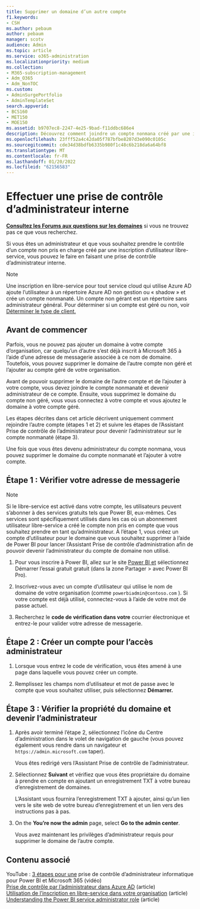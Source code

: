 ```yaml
---
title: Supprimer un domaine d’un autre compte
f1.keywords:
- CSH
ms.author: pebaum
author: pebaum
manager: scotv
audience: Admin
ms.topic: article
ms.service: o365-administration
ms.localizationpriority: medium
ms.collection:
- M365-subscription-management
- Adm_O365
- Adm_NonTOC
ms.custom:
- AdminSurgePortfolio
- AdminTemplateSet
search.appverid:
- BCS160
- MET150
- MOE150
ms.assetid: b9707ec8-2247-4e25-9bad-f11ddbc686e4
description: Découvrez comment joindre un compte nonmana créé par une inscription d’utilisateur libre-service dans Microsoft 365.
ms.openlocfilehash: 23fff52a4c42da05f787bfbe8207d3e090c0105c
ms.sourcegitcommit: cde34d38bdfb6335b980f1c48c6b218da6a64bf8
ms.translationtype: MT
ms.contentlocale: fr-FR
ms.lasthandoff: 01/20/2022
ms.locfileid: "62156583"
---
```

# <a name="perform-an-internal-admin-takeover"></a>Effectuer une prise de contrôle d’administrateur interne

 **[Consultez les Forums aux questions sur les domaines](../setup/domains-faq.yml)** si vous ne trouvez pas ce que vous recherchez.

Si vous êtes un administrateur et que vous souhaitez prendre le contrôle d’un compte non pris en charge créé par une inscription d’utilisateur libre-service, vous pouvez le faire en faisant une prise de contrôle d’administrateur interne.

> [!NOTE]
> Une inscription en libre-service pour tout service cloud qui utilise Azure AD ajoute l’utilisateur à un répertoire Azure AD non gestion ou « shadow » et crée un compte nonmanaté. Un compte non gérant est un répertoire sans administrateur général. Pour déterminer si un compte est géré ou non, voir [Déterminer le type de client.](/power-platform/admin/powerapps-gdpr-dsr-guide-systemlogs#determining-tenant-type) 
  
## <a name="before-you-begin"></a>Avant de commencer

Parfois, vous ne pouvez pas ajouter un domaine à votre compte d’organisation, car quelqu’un d’autre s’est déjà inscrit à Microsoft 365 à l’aide d’une adresse de messagerie associée à ce nom de domaine. Toutefois, vous pouvez supprimer le domaine de l’autre compte non géré et l’ajouter au compte géré de votre organisation.

Avant de pouvoir supprimer le domaine de l’autre compte et de l’ajouter à votre compte, vous devez joindre le compte nonmanaté et devenir administrateur de ce compte. Ensuite, vous supprimez le domaine du compte non géré, vous vous connectez à votre compte et vous ajoutez le domaine à votre compte géré.

Les étapes décrites dans cet article décrivent uniquement comment rejoindre l’autre compte (étapes 1 et 2) et suivre les étapes de l’Assistant Prise de contrôle de l’administrateur pour devenir l’administrateur sur le compte nonmanaté (étape 3).

Une fois que vous êtes devenu administrateur du compte nonmana, vous pouvez supprimer le domaine du compte nonmanaté et l’ajouter à votre compte. 

## <a name="step-1-verify-your-email-address"></a>Étape 1 : Vérifier votre adresse de messagerie

> [!NOTE]
> Si le libre-service est activé dans votre compte, les utilisateurs peuvent s’abonner à des services gratuits tels que Power BI, eux-mêmes. Ces services sont spécifiquement utilisés dans les cas où un abonnement utilisateur libre-service a créé le compte non pris en compte que vous souhaitez prendre en tant qu’administrateur. À l’étape 1, vous créez un compte d’utilisateur pour le domaine que vous souhaitez supprimer à l’aide de Power BI pour lancer l’Assistant Prise de contrôle d’administration afin de pouvoir devenir l’administrateur du compte de domaine non utilisé.

1. Pour vous inscrire à Power BI, allez sur le site  [Power BI et](https://powerbi.com) sélectionnez Démarrer l’essai gratuit gratuit (dans la zone Partager  >   avec Power BI Pro). 

2. Inscrivez-vous avec un compte d’utilisateur qui utilise le nom de domaine de votre organisation (comme `powerbiadmin@contoso.com` ). Si votre compte est déjà utilisé, connectez-vous à l’aide de votre mot de passe actuel.

3. Recherchez le **code de vérification dans votre** courrier électronique et entrez-le pour valider votre adresse de messagerie.

## <a name="step-2-create-a-new-account-for-admin-access"></a>Étape 2 : Créer un compte pour l’accès administrateur

1. Lorsque vous entrez le code de vérification, vous êtes amené à une page dans laquelle vous pouvez créer un compte.

2. Remplissez les champs nom d’utilisateur et mot de passe avec le compte que vous souhaitez utiliser, puis sélectionnez **Démarrer.**

## <a name="step-3-verify-domain-ownership-and-become-the-admin"></a>Étape 3 : Vérifier la propriété du domaine et devenir l’administrateur

1. Après avoir terminé l’étape 2, sélectionnez l’icône du Centre d’administration dans le volet de navigation de gauche (vous pouvez également vous rendre dans un navigateur et `https://admin.microsoft.com` taper).

    Vous êtes redirigé vers l’Assistant Prise de contrôle de l’administrateur.

1. Sélectionnez **Suivant** et vérifiez que vous êtes propriétaire du domaine à prendre en compte en ajoutant un enregistrement TXT à votre bureau d’enregistrement de domaines. 

    L’Assistant vous fournira l’enregistrement TXT à ajouter, ainsi qu’un lien vers le site web de votre bureau d’enregistrement et un lien vers des instructions pas à pas.

1. On the **You’re now the admin** page, select **Go to the admin center**.

    Vous avez maintenant les privilèges d’administrateur requis pour supprimer le domaine de l’autre compte. 
## <a name="related-content"></a>Contenu associé

YouTube : [3 étapes pour une](https://www.youtube.com/watch?v=xt5EsrQBZZk) prise de contrôle d’administrateur informatique pour Power BI et Microsoft 365 (vidéo)\
[Prise de contrôle par l’administrateur dans Azure AD](/azure/active-directory/users-groups-roles/domains-admin-takeover) (article)\
[Utilisation de l’inscription en libre-service dans votre organisation](self-service-sign-up.md) (article)\
[Understanding the Power BI service administrator role](/power-bi/service-admin-role) (article)
